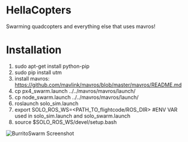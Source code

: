 # HellaCopters
Swarming quadcopters and everything else that uses mavros!

# Installation
1. sudo apt-get install python-pip
2. sudo pip install utm
3. install mavros: https://github.com/mavlink/mavros/blob/master/mavros/README.md
4. cp px4_swarm.launch ../../mavros/mavros/launch/
5. cp node_swarm.launch ../../mavros/mavros/launch/
6. roslaunch solo_sim.launch
7. export SOLO_ROS_WS=<PATH_TO_flightcode/ROS_DIR> #ENV VAR used in solo_sim.launch and solo_swarm.launch
8. source $SOLO_ROS_WS/devel/setup.bash

![BurritoSwarm Screenshot](android/screenshots/burritoshot.png)
